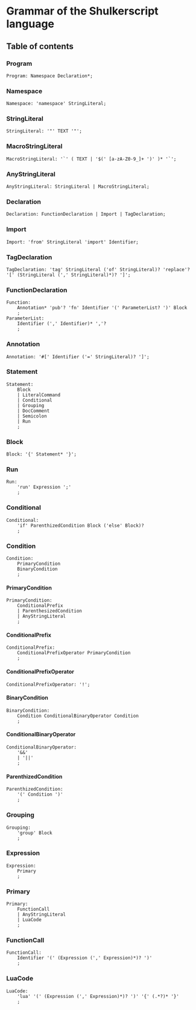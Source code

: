 # Grammar of the Shulkerscript language

## Table of contents

### Program
```ebnf
Program: Namespace Declaration*;
```

### Namespace
```ebnf
Namespace: 'namespace' StringLiteral;
```

### StringLiteral
```ebnf
StringLiteral: '"' TEXT '"';
```

### MacroStringLiteral
```ebnf
MacroStringLiteral: '`' ( TEXT | '$(' [a-zA-Z0-9_]+ ')' )* '`';
```

### AnyStringLiteral
```ebnf
AnyStringLiteral: StringLiteral | MacroStringLiteral;
```

### Declaration
```ebnf
Declaration: FunctionDeclaration | Import | TagDeclaration;
```

### Import
```ebnf
Import: 'from' StringLiteral 'import' Identifier;
```

### TagDeclaration
```ebnf
TagDeclaration: 'tag' StringLiteral ('of' StringLiteral)? 'replace'? '[' (StringLiteral (',' StringLiteral)*)? ']';
```

### FunctionDeclaration
```ebnf
Function:
    Annotation* 'pub'? 'fn' Identifier '(' ParameterList? ')' Block
    ;
ParameterList:
    Identifier (',' Identifier)* ','?  
    ;
```

### Annotation
```ebnf
Annotation: '#[' Identifier ('=' StringLiteral)? ']';
```

### Statement
```ebnf
Statement:
    Block
    | LiteralCommand
    | Conditional
    | Grouping
    | DocComment
    | Semicolon
    | Run
    ;
```

### Block
```ebnf	
Block: '{' Statement* '}';
```

### Run
```ebnf
Run:
    'run' Expression ';'
    ;
```

### Conditional
```ebnf
Conditional:
    'if' ParenthizedCondition Block ('else' Block)?
    ;
```

### Condition
```ebnf
Condition:
    PrimaryCondition
    BinaryCondition
    ;
```

#### PrimaryCondition
```ebnf
PrimaryCondition:
    ConditionalPrefix
    | ParenthesizedCondition
    | AnyStringLiteral
    ;
```

#### ConditionalPrefix
```ebnf
ConditionalPrefix:
    ConditionalPrefixOperator PrimaryCondition
    ;
```

#### ConditionalPrefixOperator
``` ebnf
ConditionalPrefixOperator: '!';
```

#### BinaryCondition
``` ebnf
BinaryCondition:
    Condition ConditionalBinaryOperator Condition
    ;
```

#### ConditionalBinaryOperator
``` ebnf
ConditionalBinaryOperator:
    '&&'
    | '||'
    ;
```

#### ParenthizedCondition
```ebnf
ParenthizedCondition:
    '(' Condition ')'
    ;
```


### Grouping
``` ebnf
Grouping:
    'group' Block
    ;
```

### Expression
```ebnf
Expression:
    Primary
    ;
```

### Primary
```ebnf
Primary:
    FunctionCall
    | AnyStringLiteral
    | LuaCode
    ;
```

### FunctionCall
```ebnf
FunctionCall:
    Identifier '(' (Expression (',' Expression)*)? ')'
    ;
```

### LuaCode
```ebnf
LuaCode:
    'lua' '(' (Expression (',' Expression)*)? ')' '{' (.*?)* '}'
    ;
```